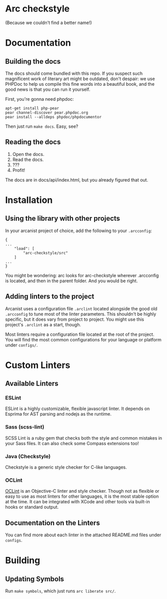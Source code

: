 Arc checkstyle
==============


(Because we couldn't find a better name!)


# Documentation

## Building the docs

The docs should come bundled with this repo. If you suspect such magnificent
work of literary art might be outdated, don't despair: we use PHPDoc to help
us compile this fine words into a beautiful book, and the good news is that
you can run it yourself.

First, you're gonna need phpdoc:

    apt-get install php-pear
    pear channel-discover pear.phpdoc.org
    pear install --alldeps phpdoc/phpdocumentor

Then just run `make docs`. Easy, see?


## Reading the docs

1. Open the docs.
2. Read the docs.
3. ???
4. Profit!

The docs are in docs/api/index.html, but you already figured that out.


# Installation

## Using the library with other projects

In your arcanist project of choice, add the following to your `.arcconfig`:

    {
    ...
        "load": [
            "arc-checkstyle/src"
        ]
    ...
    }

You might be wondering: arc looks for arc-checkstyle wherever .arcconfig is
located, and then in the parent folder. And you would be right.

## Adding linters to the project

Arcanist uses a configuration file `.arclint` located alongside the good old
`.arcconfig` to tune most of the linter parameters. This shouldn't be highly
specific, but it does vary from project to project. You might use this
project's `.arclint` as a start, though.

Most linters require a configuration file located at the root of the project.
You will find the most common configurations for your language or platform
under `configs/`.

# Custom Linters

## Available Linters

### ESLint

ESLint is a highly customizable, flexible javascript linter. It depends on
Esprima for AST parsing and nodejs as the runtime.

### Sass (scss-lint)

SCSS Lint is a ruby gem that checks both the style and common mistakes in your
Sass files. It can also check some Compass extensions too!

### Java (Checkstyle)

Checkstyle is a generic style checker for C-like languages.

### OCLint

[OCLint](oclint.org) is an Objective-C linter and style checker. Though not as
flexible or easy to use as most linters for other languages, it is the most
stable option at the time. It can be integrated with XCode and other tools via
built-in hooks or standard output.

## Documentation on the Linters

You can find more about each linter in the attached README.md files under
`configs`.

# Building

## Updating Symbols

Run `make symbols`, which just runs `arc liberate src/`.

